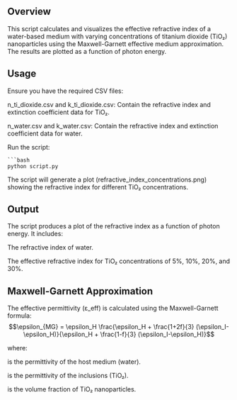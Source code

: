 ## Overview

This script calculates and visualizes the effective refractive index of a water-based medium with varying concentrations of titanium dioxide (TiO₂) nanoparticles using the Maxwell-Garnett effective medium approximation. The results are plotted as a function of photon energy.

## Usage

Ensure you have the required CSV files:

n_ti_dioxide.csv and k_ti_dioxide.csv: Contain the refractive index and extinction coefficient data for TiO₂.

n_water.csv and k_water.csv: Contain the refractive index and extinction coefficient data for water.

Run the script:

    ```bash
    python script.py

The script will generate a plot (refractive_index_concentrations.png) showing the refractive index for different TiO₂ concentrations.

## Output

The script produces a plot of the refractive index as a function of photon energy. It includes:

The refractive index of water.

The effective refractive index for TiO₂ concentrations of 5%, 10%, 20%, and 30%.

## Maxwell-Garnett Approximation

The effective permittivity (ε_eff) is calculated using the Maxwell-Garnett formula: $$\epsilon_{MG} = \epsilon_H \frac{\epsilon_H + \frac{1+2f}{3} (\epsilon_I-\epsilon_H)}{\epsilon_H + \frac{1-f}{3} (\epsilon_I-\epsilon_H)}$$

where:

 is the permittivity of the host medium (water).

 is the permittivity of the inclusions (TiO₂).

 is the volume fraction of TiO₂ nanoparticles.